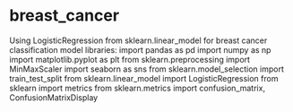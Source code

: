# breast_cancer
Using LogisticRegression from sklearn.linear_model for breast cancer classification model
libraries:
import pandas as pd 
import numpy as np
import matplotlib.pyplot as plt
from sklearn.preprocessing import MinMaxScaler
import seaborn as sns
from sklearn.model_selection import train_test_split
from sklearn.linear_model import LogisticRegression
from sklearn import metrics
from sklearn.metrics import confusion_matrix, ConfusionMatrixDisplay
